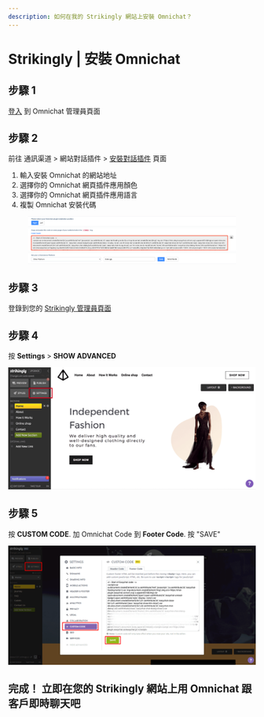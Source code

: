 ```yaml
---
description: 如何在我的 Strikingly 網站上安裝 Omnichat？
---
```


# Strikingly | 安裝 Omnichat

## 步驟 1

[登入](https://app.easychat.co/) 到 Omnichat 管理員頁面

## 步驟 2

前往  通訊渠道  >  網站對話插件  >  [安裝對話插件](https://app.easychat.co/install.html)  頁面

1. 輸入安裝 Omnichat 的網站地址
2. 選擇你的 Omnichat 網頁插件應用顏色
3. 選擇你的 Omnichat 網頁插件應用語言
4. 複製 Omnichat 安裝代碼

<figure><img src="../../../../.gitbook/assets/截圖 2023-05-26 上午11.33.50.png" alt=""><figcaption></figcaption></figure>

## 步驟 3

登錄到您的 [Strikingly 管理員頁面](https://www.strikingly.com/s/login)

## 步驟 4

按 **Settings** > **SHOW ADVANCED**

![](../../../../.gitbook/assets/easychat-install-strikingly-1.png)

## 步驟 **5**

按 **CUSTOM CODE**. 加 Omnichat Code 到 **Footer Code**. 按 "SAVE"

![](../../../../.gitbook/assets/easychat-install-strikingly-2.png)

## **完成！ 立即在您的** Strikingly **網站上用** Omnichat **跟客戶即時聊天吧**
